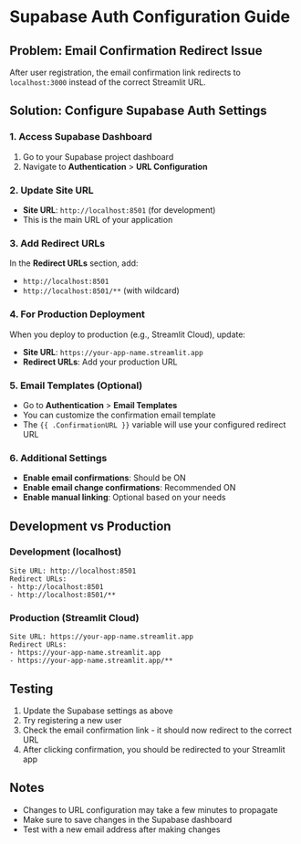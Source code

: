 # Supabase Auth Configuration Guide

## Problem: Email Confirmation Redirect Issue
After user registration, the email confirmation link redirects to `localhost:3000` instead of the correct Streamlit URL.

## Solution: Configure Supabase Auth Settings

### 1. Access Supabase Dashboard
1. Go to your Supabase project dashboard
2. Navigate to **Authentication** > **URL Configuration**

### 2. Update Site URL
- **Site URL**: `http://localhost:8501` (for development)
- This is the main URL of your application

### 3. Add Redirect URLs
In the **Redirect URLs** section, add:
- `http://localhost:8501`
- `http://localhost:8501/**` (with wildcard)

### 4. For Production Deployment
When you deploy to production (e.g., Streamlit Cloud), update:
- **Site URL**: `https://your-app-name.streamlit.app`
- **Redirect URLs**: Add your production URL

### 5. Email Templates (Optional)
- Go to **Authentication** > **Email Templates**
- You can customize the confirmation email template
- The `{{ .ConfirmationURL }}` variable will use your configured redirect URL

### 6. Additional Settings
- **Enable email confirmations**: Should be ON
- **Enable email change confirmations**: Recommended ON
- **Enable manual linking**: Optional based on your needs

## Development vs Production

### Development (localhost)
```
Site URL: http://localhost:8501
Redirect URLs: 
- http://localhost:8501
- http://localhost:8501/**
```

### Production (Streamlit Cloud)
```
Site URL: https://your-app-name.streamlit.app
Redirect URLs:
- https://your-app-name.streamlit.app
- https://your-app-name.streamlit.app/**
```

## Testing
1. Update the Supabase settings as above
2. Try registering a new user
3. Check the email confirmation link - it should now redirect to the correct URL
4. After clicking confirmation, you should be redirected to your Streamlit app

## Notes
- Changes to URL configuration may take a few minutes to propagate
- Make sure to save changes in the Supabase dashboard
- Test with a new email address after making changes
